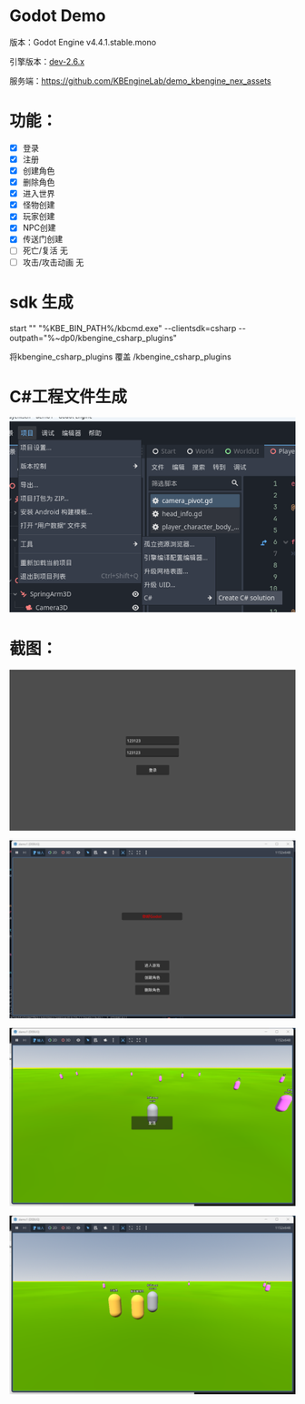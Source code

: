 ﻿# Godot Demo

版本：Godot Engine v4.4.1.stable.mono

引擎版本：[dev-2.6.x](https://github.com/KBEngineLab/KBEngine-Nex/tree/dev-2.6.x)

服务端：https://github.com/KBEngineLab/demo_kbengine_nex_assets


# 功能：

- [x] 登录
- [x] 注册
- [x] 创建角色
- [x] 删除角色
- [x] 进入世界
- [x] 怪物创建
- [x] 玩家创建
- [x] NPC创建
- [x] 传送门创建
- [ ] 死亡/复活 无
- [ ] 攻击/攻击动画 无

# sdk 生成

start "" "%KBE_BIN_PATH%/kbcmd.exe" --clientsdk=csharp --outpath="%~dp0/kbengine_csharp_plugins"

将kbengine_csharp_plugins 覆盖 /kbengine_csharp_plugins



# C\#工程文件生成

![alt text](gitimage/image_4.png)


# 截图：



![img.png](gitimage/image.png)

![img_1.png](gitimage/image_1.png)


![img_2.png](gitimage/image_2.png)


![img_3.png](gitimage/image_3.png)